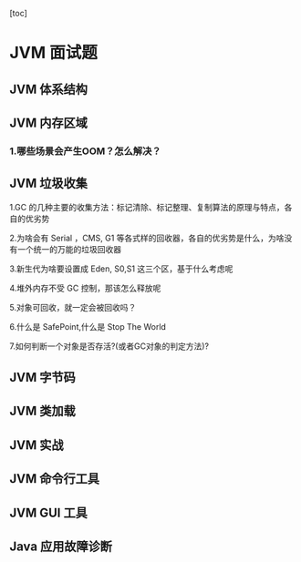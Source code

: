 [toc]



# JVM 面试题

## JVM 体系结构







## JVM 内存区域

### 1.哪些场景会产生OOM？怎么解决？





## JVM 垃圾收集

1.GC 的几种主要的收集方法：标记清除、标记整理、复制算法的原理与特点，各自的优劣势

2.为啥会有 Serial ，CMS, G1 等各式样的回收器，各自的优劣势是什么，为啥没有一个统一的万能的垃圾回收器

3.新生代为啥要设置成 Eden, S0,S1 这三个区，基于什么考虑呢

4.堆外内存不受 GC 控制，那该怎么释放呢

5.对象可回收，就一定会被回收吗？

6.什么是 SafePoint,什么是 Stop The World

7.如何判断一个对象是否存活?(或者GC对象的判定方法)?





## JVM 字节码







## JVM 类加载







## JVM 实战







## JVM 命令行工具







## JVM GUI 工具







## Java 应用故障诊断









